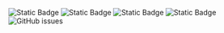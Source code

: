 ![Static Badge](https://img.shields.io/badge/blacklists-60-000000) ![Static Badge](https://img.shields.io/badge/blacklisted-2638743-cc0000) ![Static Badge](https://img.shields.io/badge/whitelisted-2245-00CC00) ![Static Badge](https://img.shields.io/badge/streaming_blacklist-28107-000000) ![GitHub issues](https://img.shields.io/github/issues/fabriziosalmi/blacklists)
